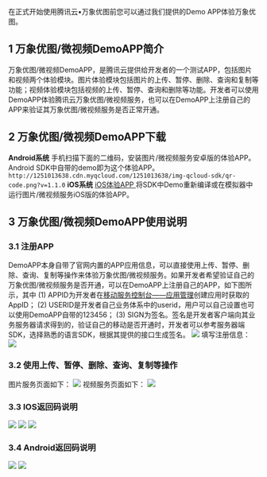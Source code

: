 在正式开始使用腾讯云•万象优图前您可以通过我们提供的Demo APP体验万象优图。

## 1 万象优图/微视频DemoAPP简介
万象优图/微视频DemoAPP，是腾讯云提供给开发者的一个测试APP，包括图片和视频两个体验模块。图片体验模块包括图片的上传、暂停、删除、查询和复制等功能；视频体验模块包括视频的上传、暂停、查询和删除等功能。开发者可以使用DemoAPP体验腾讯云万象优图/微视频服务，也可以在DemoAPP上注册自己的APP来验证其万象优图/微视频服务是否正常开通。 

## 2 万象优图/微视频DemoAPP下载
**Android系统**
手机扫描下面的二维码，安装图片/微视频服务安卓版的体验APP。Android SDK中自带的demo即为这个体验APP。
`http://1251013638.cdn.myqcloud.com/1251013638/img-qcloud-sdk/qr-code.png?v=1.1.0`
**iOS系统**
[iOS体验APP ](http://qzonestyle.gtimg.cn/qzone/vas/opensns/res/doc/QCloudDemo-ios-v1.1.0.zip)
将SDK中Demo重新编译或在模拟器中运行图片/微视频服务iOS版的体验APP。

## 3	万象优图/微视频DemoAPP使用说明
### 3.1	注册APP
DemoAPP本身自带了官网内置的APP应用信息，可以直接使用上传、暂停、删除、查询、复制等操作来体验万象优图/微视频服务。如果开发者希望验证自己的万象优图/微视频服务是否开通，可以在DemoAPP上注册自己的APP，如下图所示，其中
(1) APPID为开发者在[移动服务控制台——应用管理](http://app.qcloud.com/)创建应用时获取的AppID；
(2) USERID是开发者自己业务体系中的userid，用户可以自己设置也可以使用DemoAPP自带的123456；
(3) SIGN为签名。签名是开发者客户端向其业务服务器请求得到的，验证自己的移动是否开通时，开发者可以参考服务器端SDK，选择熟悉的语言SDK，根据其提供的接口生成签名。
![](//qzonestyle.gtimg.cn/qzone/vas/opensns/res/img/demo-1.jpg)
填写注册信息：
![](//qzonestyle.gtimg.cn/qzone/vas/opensns/res/img/demo-2.jpg)

### 3.2	使用上传、暂停、删除、查询、复制等操作
图片服务页面如下：
![](//qzonestyle.gtimg.cn/qzone/vas/opensns/res/img/demo-3.jpg)
视频服务页面如下：
![](//qzonestyle.gtimg.cn/qzone/vas/opensns/res/img/demo-4.jpg)

### 3.3	IOS返回码说明
![](//qzonestyle.gtimg.cn/qzone/vas/opensns/res/img/demo-5.jpg)
![](//qzonestyle.gtimg.cn/qzone/vas/opensns/res/img/demo-6.jpg)
![](//qzonestyle.gtimg.cn/qzone/vas/opensns/res/img/demo-7.jpg)

### 3.4	Android返回码说明
![](//qzonestyle.gtimg.cn/qzone/vas/opensns/res/img/demo-8.jpg)
![](//qzonestyle.gtimg.cn/qzone/vas/opensns/res/img/demo-9.jpg)
